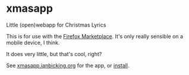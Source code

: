xmasapp
=======

Little (open)webapp for Christmas Lyrics

This is for use with the [Firefox
Marketplace](https://marketplace.firefox.com/).  It's only really
sensible on a mobile device, I think.

It does very little, but that's cool, right?

See [xmasapp.ianbicking.org](http://xmasapp.ianbicking.org) for the
app, or [install](http://xmasapp.ianbicking.org/install.html).
